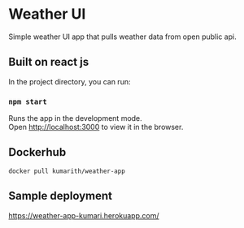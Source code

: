 # Weather UI 

Simple weather UI app that pulls weather data from open public api.

## Built on react js

In the project directory, you can run:

### `npm start`

Runs the app in the development mode.\
Open [http://localhost:3000](http://localhost:3000) to view it in the browser.


## Dockerhub
`docker pull kumarith/weather-app `
 
 ## Sample deployment
 
 https://weather-app-kumari.herokuapp.com/
 
